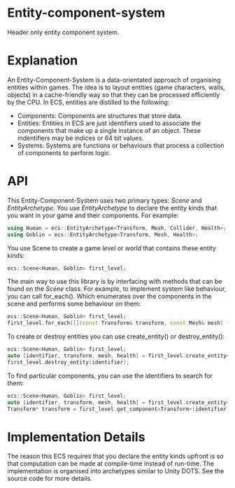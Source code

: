# Entity-component-system
Header only entity component system. 

# Explanation
An Entity-Component-System is a data-orientated approach of organising entities within games. The idea is to layout entities (game characters, walls, objects) in a cache-friendly way so that they can be processed efficiently by the CPU. In ECS, entities are distilled to the following:

- Components: Components are structures that store data.
- Entities: Entities in ECS are just identifiers used to associate the components that make up a single instance of an object. These indentifiers may be indices or 64 bit values.
- Systems: Systems are functions or behaviours that process a collection of components to perform logic. 

# API

This Entity-Component-System uses two primary types: *Scene* and *EntityArchetype*. You use *EntityArchetype* to declare the entity kinds that you want in your game and their components. For example:

```C++
using Human = ecs::EntityArchetype<Transform, Mesh, Collider, Health>;
using Goblin = ecs::EntityArchetype<Transform, Mesh, Health>;
```

You use Scene to create a game *level* or *world* that contains these entity kinds:

```C++
ecs::Scene<Human, Goblin> first_level;
```

The main way to use this library is by interfacing with methods that can be found on the *Scene* class. For example, to implement system like behaviour, you can call for_each(). Which enumerates over the components in the scene and performs some behaviour on them: 

```C++
ecs::Scene<Human, Goblin> first_level;
first_level.for_each([](const Transform& transform, const Mesh& mesh) { render(transform, mesh); });
```
To create or destroy entities you can use create_entity() or destroy_entity():

```C++
ecs::Scene<Human, Goblin> first_level;
auto [identifier, transform, mesh, health] = first_level.create_entity<Goblin>();
first_level.destroy_entity(identifier);
```

To find particular components, you can use the identifiers to search for them:

```C++
ecs::Scene<Human, Goblin> first_level;
auto [identifier, transform, mesh, health] = first_level.create_entity<Goblin>();
Transform* transform = first_level.get_component<Transform>(identifier);
```

# Implementation Details
The reason this ECS requires that you declare the entity kinds upfront is so that computation can be made at compile-time instead of run-time. The implementation is organised into archetypes similar to Unity DOTS. See the source code for more details. 
